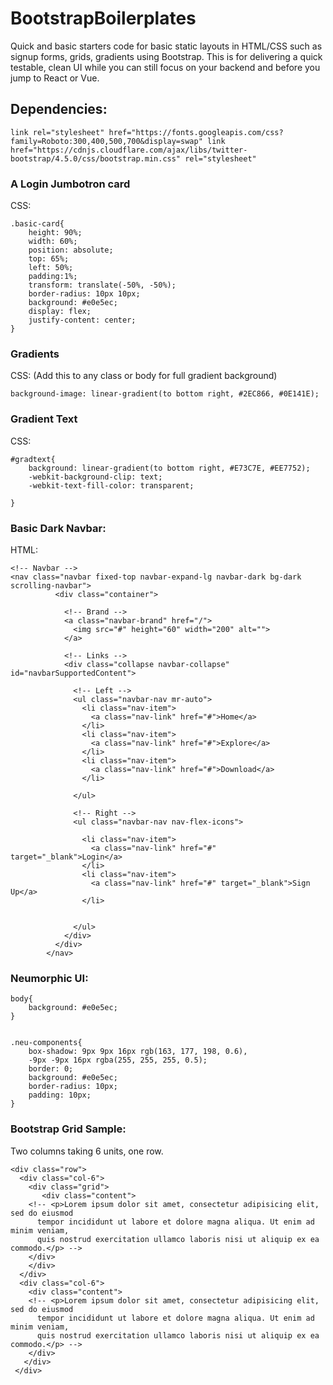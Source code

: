 # BootstrapBoilerplates
Quick and basic starters code for basic static layouts in HTML/CSS such as signup forms, grids, gradients using Bootstrap. This is for delivering a quick testable, clean UI while you can still focus on your backend and before you jump to React or Vue.

## Dependencies:
`link rel="stylesheet" href="https://fonts.googleapis.com/css?family=Roboto:300,400,500,700&display=swap"
link href="https://cdnjs.cloudflare.com/ajax/libs/twitter-bootstrap/4.5.0/css/bootstrap.min.css" rel="stylesheet"`

### A Login Jumbotron card
CSS:
```
.basic-card{
    height: 90%;
    width: 60%;
    position: absolute;
    top: 65%;
    left: 50%;
    padding:1%;
    transform: translate(-50%, -50%);
    border-radius: 10px 10px;
    background: #e0e5ec;
    display: flex;
    justify-content: center; 
}
```

### Gradients
CSS:
(Add this to any class or body for full gradient background)
 
 `background-image: linear-gradient(to bottom right, #2EC866, #0E141E);`
 
### Gradient Text
CSS:

```
#gradtext{
    background: linear-gradient(to bottom right, #E73C7E, #EE7752);
    -webkit-background-clip: text;
    -webkit-text-fill-color: transparent;

}
```


### Basic Dark Navbar:
HTML:
``` 
<!-- Navbar -->
<nav class="navbar fixed-top navbar-expand-lg navbar-dark bg-dark scrolling-navbar">
          <div class="container">
    
            <!-- Brand -->
            <a class="navbar-brand" href="/">
              <img src="#" height="60" width="200" alt="">
            </a>
    
            <!-- Links -->
            <div class="collapse navbar-collapse" id="navbarSupportedContent">
    
              <!-- Left -->
              <ul class="navbar-nav mr-auto">
                <li class="nav-item">
                  <a class="nav-link" href="#">Home</a>
                </li>
                <li class="nav-item">
                  <a class="nav-link" href="#">Explore</a>
                </li>
                <li class="nav-item">
                  <a class="nav-link" href="#">Download</a>
                </li>
            
              </ul>
    
              <!-- Right -->
              <ul class="navbar-nav nav-flex-icons">
              
                <li class="nav-item">
                  <a class="nav-link" href="#" target="_blank">Login</a>
                </li>
                <li class="nav-item">
                  <a class="nav-link" href="#" target="_blank">Sign Up</a>
                </li>
               
              
              </ul>
            </div>
          </div>
        </nav>
```
     
### Neumorphic UI:

```
body{
    background: #e0e5ec;
}


.neu-components{
    box-shadow: 9px 9px 16px rgb(163, 177, 198, 0.6),
    -9px -9px 16px rgba(255, 255, 255, 0.5);
    border: 0;
    background: #e0e5ec;
    border-radius: 10px;
    padding: 10px;
}
```


### Bootstrap Grid Sample:
Two columns taking 6 units, one row.
```
<div class="row">
  <div class="col-6">
    <div class="grid">
       <div class="content">
    <!-- <p>Lorem ipsum dolor sit amet, consectetur adipisicing elit, sed do eiusmod
      tempor incididunt ut labore et dolore magna aliqua. Ut enim ad minim veniam,
      quis nostrud exercitation ullamco laboris nisi ut aliquip ex ea commodo.</p> -->
    </div>
    </div>
  </div>
  <div class="col-6">
    <div class="content">
    <!-- <p>Lorem ipsum dolor sit amet, consectetur adipisicing elit, sed do eiusmod
      tempor incididunt ut labore et dolore magna aliqua. Ut enim ad minim veniam,
      quis nostrud exercitation ullamco laboris nisi ut aliquip ex ea commodo.</p> -->
    </div>
   </div>
 </div>
 ```
